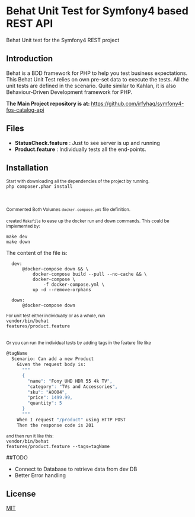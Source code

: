 # Behat Unit Test for Symfony4 based REST API
Behat Unit test for the Symfony4 REST project

## Introduction
Behat is a BDD framework for PHP to help you test business expectations.<br/>
This Behat Unit Test relies on own pre-set data to execute the tests. All the unit tests are defined in the scenario. Quite similar to Kahlan, it is also Behaviour-Driven Development framework for PHP.

<b><i></i>The Main Project repository is at: </b>
<url>https://github.com/irfyhaq/symfony4-fos-catalog-api</url> 

## Files
<ul>
<li><b>StatusCheck.feature</b> : Just to see server is up and running</li>
<li><b>Product.feature</b> : Individually tests all the end-points.</li>
</ul>

## Installation
<small>Start with downloading all the dependencies of the project by running.</small><br/>
<code>php composer.phar install
</code><br/><br/>

<small>Commented Both Volumes <code>docker-compose.yml</code> file definition.</small></br><br/>
<small>created <code>Makefile</code> to ease up the docker run and down commands. This could be implemented by:</small><br/>

<code>make dev</code><br/>
<code>make down</code><br/>

<p>The content of the file is:</p>

      dev:
          @docker-compose down && \
              docker-compose build --pull --no-cache && \
              docker-compose \
                  -f docker-compose.yml \
              up -d --remove-orphans
      
      down:
          @docker-compose down
          

 
<small> For unit test either individually or as a whole, run </small><br/>
<code>vendor/bin/behat features/product.feature</code><br/><br/>

<small>Or you can run the individual tests by adding tags in the feature file like</small><br/>
```bash
@tagName
  Scenario: Can add a new Product
    Given the request body is:
      """
      {
        "name": "Fony UHD HDR 55 4k TV",
        "category": "TVs and Accessories",
        "sku": "A0004",
        "price": 1499.99,
        "quantity": 5
      }
      """
    When I request "/product" using HTTP POST
    Then the response code is 201
```

<small>and then run it like this:</small><br/>
<code>vendor/bin/behat features/product.feature --tags=tagName</code>

##TODO
<ul>
<li>Connect to Database to retrieve data from dev DB</li>
<li>Better Error handling</li>
</ul>

## License
[MIT](https://choosealicense.com/licenses/mit/)